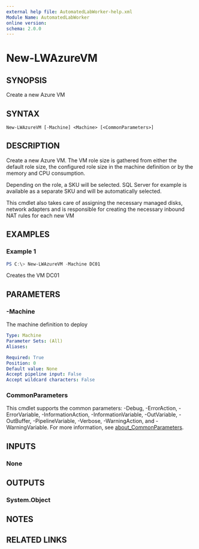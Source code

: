 ```yaml
---
external help file: AutomatedLabWorker-help.xml
Module Name: AutomatedLabWorker
online version:
schema: 2.0.0
---
```


# New-LWAzureVM

## SYNOPSIS
Create a new Azure VM

## SYNTAX

```
New-LWAzureVM [-Machine] <Machine> [<CommonParameters>]
```

## DESCRIPTION
Create a new Azure VM. The VM role size is gathered from either the default role size, the configured role
size in the machine definition or by the memory and CPU consumption.

Depending on the role, a SKU will be selected. SQL Server for example is available as a separate SKU and
will be automatically selected.

This cmdlet also takes care of assigning the necessary managed disks, network adapters and is responsible
for creating the necessary inbound NAT rules for each new VM

## EXAMPLES

### Example 1
```powershell
PS C:\> New-LWAzureVM -Machine DC01
```

Creates the VM DC01

## PARAMETERS

### -Machine
The machine definition to deploy

```yaml
Type: Machine
Parameter Sets: (All)
Aliases:

Required: True
Position: 0
Default value: None
Accept pipeline input: False
Accept wildcard characters: False
```

### CommonParameters
This cmdlet supports the common parameters: -Debug, -ErrorAction, -ErrorVariable, -InformationAction, -InformationVariable, -OutVariable, -OutBuffer, -PipelineVariable, -Verbose, -WarningAction, and -WarningVariable. For more information, see [about_CommonParameters](http://go.microsoft.com/fwlink/?LinkID=113216).

## INPUTS

### None

## OUTPUTS

### System.Object
## NOTES

## RELATED LINKS
